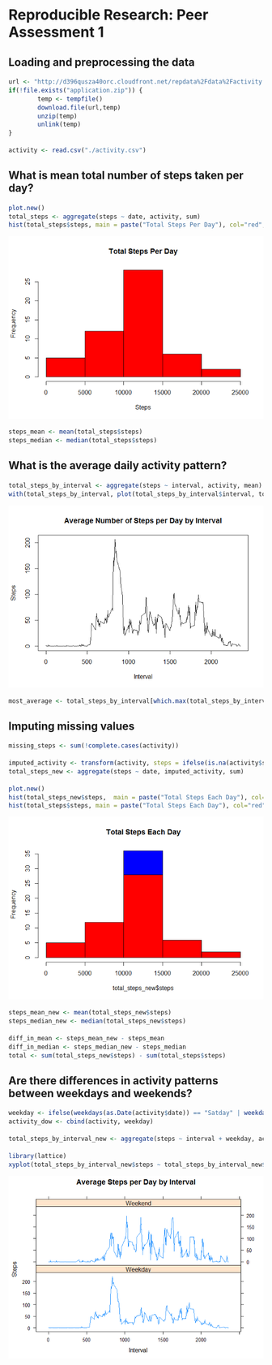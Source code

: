 # Reproducible Research: Peer Assessment 1


## Loading and preprocessing the data


```r
url <- "http://d396qusza40orc.cloudfront.net/repdata%2Fdata%2Factivity.zip"
if(!file.exists("application.zip")) {
        temp <- tempfile()
        download.file(url,temp)
        unzip(temp)
        unlink(temp)
}

activity <- read.csv("./activity.csv")
```

## What is mean total number of steps taken per day?

```r
plot.new()
total_steps <- aggregate(steps ~ date, activity, sum)
hist(total_steps$steps, main = paste("Total Steps Per Day"), col="red", xlab="Steps")
```

![](PA1_template_files/figure-html/unnamed-chunk-2-1.png) 

```r
steps_mean <- mean(total_steps$steps)
steps_median <- median(total_steps$steps)
```


## What is the average daily activity pattern?


```r
total_steps_by_interval <- aggregate(steps ~ interval, activity, mean)
with(total_steps_by_interval, plot(total_steps_by_interval$interval, total_steps_by_interval$steps, main = "Average Number of Steps per Day by Interval", type = "l", xlab="Interval", ylab="Steps"))
```

![](PA1_template_files/figure-html/unnamed-chunk-3-1.png) 

```r
most_average <- total_steps_by_interval[which.max(total_steps_by_interval[,2]),1]
```

## Imputing missing values


```r
missing_steps <- sum(!complete.cases(activity))

imputed_activity <- transform(activity, steps = ifelse(is.na(activity$steps), total_steps_by_interval$steps[match(activity$interval, total_steps_by_interval$interval)], activity$steps))
total_steps_new <- aggregate(steps ~ date, imputed_activity, sum)

plot.new()
hist(total_steps_new$steps,  main = paste("Total Steps Each Day"), col="blue")
hist(total_steps$steps, main = paste("Total Steps Each Day"), col="red", xlab="Number of Steps", add=T)
```

![](PA1_template_files/figure-html/unnamed-chunk-4-1.png) 

```r
steps_mean_new <- mean(total_steps_new$steps)
steps_median_new <- median(total_steps_new$steps)

diff_in_mean <- steps_mean_new - steps_mean
diff_in_median <- steps_median_new - steps_median
total <- sum(total_steps_new$steps) - sum(total_steps$steps)
```

## Are there differences in activity patterns between weekdays and weekends?

```r
weekday <- ifelse(weekdays(as.Date(activity$date)) == "Satday" | weekdays(as.Date(activity$date)) == "Sunday", "Weekend", "Weekday")
activity_dow <- cbind(activity, weekday)

total_steps_by_interval_new <- aggregate(steps ~ interval + weekday, activity_dow, mean)

library(lattice)
xyplot(total_steps_by_interval_new$steps ~ total_steps_by_interval_new$interval|total_steps_by_interval_new$weekday, main="Average Steps per Day by Interval",xlab="Interval", ylab="Steps",layout=c(1,2), type="l")
```

![](PA1_template_files/figure-html/unnamed-chunk-5-1.png) 


